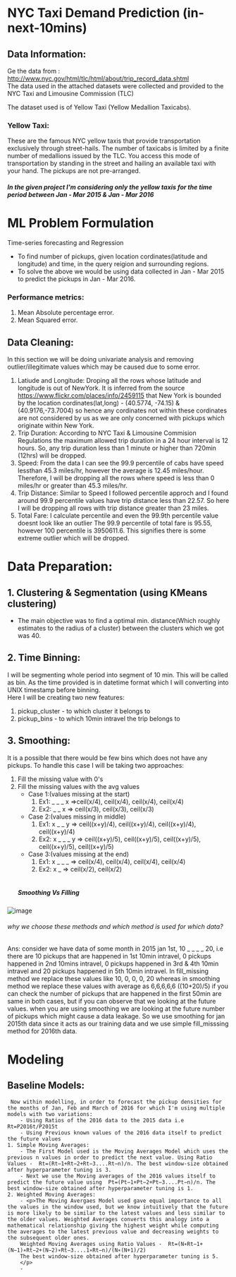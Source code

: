 # NYC Taxi Demand Prediction (in-next-10mins)

## Data Information:

Ge the data from : http://www.nyc.gov/html/tlc/html/about/trip_record_data.shtml </br>
The data used in the attached datasets were collected and provided to the NYC Taxi and Limousine Commission (TLC)

The dataset used is of Yellow Taxi (Yellow Medallion Taxicabs).

### Yellow Taxi:
These are the famous NYC yellow taxis that provide transportation exclusively through street-hails. The number of taxicabs is limited by a finite number of medallions issued by the TLC. You access this mode of transportation by standing in the street and hailing an available taxi with your hand. The pickups are not pre-arranged.


##### In the given project I'm considering only the yellow taxis for the time period between Jan - Mar 2015 & Jan - Mar 2016

# ML Problem Formulation
Time-series forecasting and Regression


- To find number of pickups, given location cordinates(latitude and longitude) and time, in the query reigion and surrounding regions.
- To solve the above we would be using data collected in Jan - Mar 2015 to predict the pickups in Jan - Mar 2016.

### Performance metrics:
1. Mean Absolute percentage error.
2. Mean Squared error.

## Data Cleaning:
In this section we will be doing univariate analysis and removing outlier/illegitimate values which may be caused due to some error.
1. Latiude and Longitude: Droping all the rows whose latitude and longitude is out of NewYork. It is inferred from the source https://www.flickr.com/places/info/2459115 that New York is bounded by the location cordinates(lat,long) - (40.5774, -74.15) & (40.9176,-73.7004) so hence any cordinates not within these cordinates are not considered by us as we are only concerned with pickups which originate within New York.
2. Trip Duration: According to NYC Taxi & Limousine Commision Regulations the maximum allowed trip duration in a 24 hour interval is 12 hours. So, any trip duration less than 1 minute or higher than 720min (12hrs) will be dropped.
3. Speed: From the data I can see the 99.9 percentile of cabs have speed lessthan 45.3 miles/hr, however the average is 12.45 miles/hour. Therefore, I will be dropping all the rows where speed is less than 0 miles/hr or greater than 45.3 miles/hr.
4. Trip Distance: Similar to Speed I followed percentile approch and I found around 99.9 percentile values have trip distance less than 22.57. So here I will be dropping all rows with trip distance greater than 23 miles.
5. Total Fare: I calculate percentile and even the 99.9th percentile value doesnt look like an outlier The 99.9 percentile of total fare is 95.55, however 100 percentile is 3950611.6. This signifies there is some extreme outlier which will be dropped.

# Data Preparation:
## 1. Clustering & Segmentation (using KMeans clustering)
- The main objective was to find a optimal min. distance(Which roughly estimates to the radius of a cluster) between the clusters which we got was 40. 
## 2. Time Binning:
I will be segmenting whole period into segment of 10 min. This will be called as bin. As the time provided is in datetime format which I will converting into UNIX timestamp before binning. </br>
Here I will be creating two new features:
  1. pickup_cluster  -  to which cluster it belongs to
  2. pickup_bins  -  to which 10min intravel the trip belongs to
## 3. Smoothing:
It is a possible that there would be few bins which does not have any pickups. To handle this case I will be taking two approaches:
  1. Fill the missing value with 0's
  2. Fill the missing values with the avg values
      - Case 1:(values missing at the start)
          1. Ex1: \_ \_ \_ x =>ceil(x/4), ceil(x/4), ceil(x/4), ceil(x/4)
          2. Ex2: \_ \_ x => ceil(x/3), ceil(x/3), ceil(x/3)
      - Case 2:(values missing in middle)
          1. Ex1: x \_ \_ y => ceil((x+y)/4), ceil((x+y)/4), ceil((x+y)/4), ceil((x+y)/4)
          2. Ex2: x \_ \_ \_ y => ceil((x+y)/5), ceil((x+y)/5), ceil((x+y)/5), ceil((x+y)/5), ceil((x+y)/5)
      - Case 3:(values missing at the end)
          1. Ex1: x \_ \_ \_ => ceil(x/4), ceil(x/4), ceil(x/4), ceil(x/4)
          2. Ex2: x \_ => ceil(x/2), ceil(x/2)
      </br>
      <h5>Smoothing Vs Filling</h5>
![image](https://user-images.githubusercontent.com/22805226/160099426-6375110f-47c1-4410-b2e8-b307d5c06324.png)
</br>
      <h6>why we choose these methods and which method is used for which data?</h6>
      Ans: consider we have data of some month in 2015 jan 1st, 10 _ _ _ _ 20, i.e there are 10 pickups that are happened in 1st 10min intravel, 0 pickups happened in 2nd 10mins intravel, 0 pickups happened in 3rd & 4th 10min intravel and 20 pickups happened in 5th 10min intravel. In fill_missing method we replace these values like 10, 0, 0, 0, 20 whereas in smoothing method we replace these values with average as 6,6,6,6,6 ((10+20)/5) if you can check the number of pickups that are happened in the first 50min are same in both cases, but if you can observe that we looking at the future values. when you are using smoothing we are looking at the future number of pickups which might cause a data leakage. So we use smoothing for jan 2015th data since it acts as our training data and we use simple fill_misssing method for 2016th data.
        
# Modeling
## Baseline Models:
     Now within modelling, in order to forecast the pickup densities for the months of Jan, Feb and March of 2016 for which I'm using multiple models with two variations:
        - Using Ratios of the 2016 data to the 2015 data i.e  Rt=P2016t/P2015t 
        - Using Previous known values of the 2016 data itself to predict the future values
    1. Simple Moving Averages:
        - The First Model used is the Moving Averages Model which uses the previous n values in order to predict the next value. Using Ratio Values -  Rt=(Rt−1+Rt−2+Rt−3....Rt−n)/n. The best window-size obtained after hyperparameter tuning is 3.
        - Next we use the Moving averages of the 2016 values itself to predict the future value using  Pt=(Pt−1+Pt−2+Pt−3....Pt−n)/n. The best window-size obtained after hyperparameter tuning is 1.
    2. Weighted Moving Averages:
        - <p>The Moving Avergaes Model used gave equal importance to all the values in the window used, but we know intuitively that the future is more likely to be similar to the latest values and less similar to the older values. Weighted Averages converts this analogy into a mathematical relationship giving the highest weight while computing the averages to the latest previous value and decreasing weights to the subsequent older ones.
        Weighted Moving Averages using Ratio Values -  Rt=(N∗Rt−1+(N−1)∗Rt−2+(N−2)∗Rt−3....1∗Rt−n)/(N∗(N+1)/2)
        The best window-size obtained after hyperparameter tuning is 5.
        </p>
        - 
